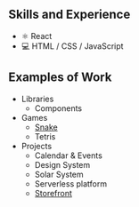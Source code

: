 ## Skills and Experience
* ⚛ React
* 💻 HTML / CSS / JavaScript

## Examples of Work
* Libraries
  * Components
* Games
  * [Snake](https://devholiday.github.io/snake/)
  * Tetris
* Projects
  * Calendar & Events
  * Design System
  * Solar System
  * Serverless platform
  * [Storefront](http://1150949-co29190.tw1.ru/foodgoes)

<!---
devholiday/devholiday is a ✨ special ✨ repository because its `README.md` (this file) appears on your GitHub profile.
You can click the Preview link to take a look at your changes.
--->
